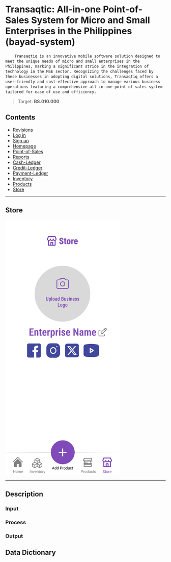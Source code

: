 # Transaqtic: All-in-one Point-of-Sales System for Micro and Small Enterprises in the Philippines (bayad-system)

        Transaqtiq is an innovative mobile software solution designed to meet the unique needs of micro and small enterprises in the Philippines, marking a significant stride in the integration of technology in the MSE sector. Recognizing the challenges faced by these businesses in adopting digital solutions, Transaqtiq offers a user-friendly and cost-effective approach to manage various business operations featuring a comprehensive all-in-one point-of-sales system tailored for ease of use and efficiency.

>Target: **BS.010.000**

## Contents

- [Revisions](Revisions.md)
- [Log in](LogIn.md)
- [Sign up](SignUp.md)
- [Homepage](Homepage.md)
- [Point-of-Sales](PointOfSales.md)
- [Reports](Reports.md)
- [Cash-Ledger](CashLedger.md)
- [Credit-Ledger](CreditLedger.md)
- [Payment-Ledger](PaymentLedger.md)
- [Inventory](Inventory.md)
- [Products](Products.md)
- [Store](Store.md)

---

## Store

![Store](mock-up-photos//store.png)

---

## Description

### Input

### Process

### Output

## Data Dictionary
